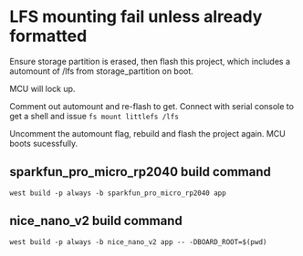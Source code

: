 # LFS mounting fail unless already formatted

Ensure storage partition is erased, then flash this project,
which includes a automount of /lfs from storage_partition on boot.

MCU will lock up.

Comment out automount and re-flash to get.  Connect with serial console to get a shell and issue `fs mount littlefs /lfs`

Uncomment the automount flag, rebuild and flash the project again.  MCU boots sucessfully.

## sparkfun_pro_micro_rp2040 build command

```
west build -p always -b sparkfun_pro_micro_rp2040 app
```

## nice_nano_v2 build command

```
west build -p always -b nice_nano_v2 app -- -DBOARD_ROOT=$(pwd)
```
